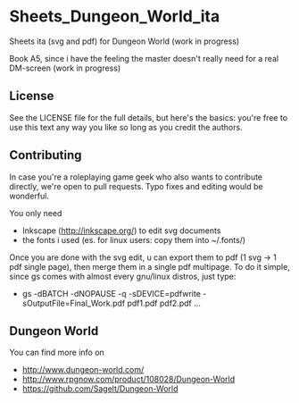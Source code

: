 Sheets_Dungeon_World_ita
========================
Sheets ita (svg and pdf) for Dungeon World (work in progress)

Book A5, since i have the feeling the master doesn't really need for a real DM-screen (work in progress)


## License
See the LICENSE file for the full details, but here's the basics: you're free to use this text any way you like so long as you credit the authors.


## Contributing
In case you're a roleplaying game geek who also wants to contribute directly, we're open to pull requests. Typo fixes and editing would be wonderful.

You only need 
- Inkscape (http://inkscape.org/) to edit svg documents
- the fonts i used (es. for linux users: copy them into ~/.fonts/)

Once you are done with the svg edit, u can export them to pdf (1 svg -> 1 pdf single page), then merge them in a single pdf multipage.
To do it simple, since gs comes with almost every gnu/linux distros, just type:
- gs -dBATCH -dNOPAUSE -q -sDEVICE=pdfwrite -sOutputFile=Final_Work.pdf  pdf1.pdf pdf2.pdf ...


## Dungeon World
You can find more info on
- http://www.dungeon-world.com/
- http://www.rpgnow.com/product/108028/Dungeon-World
- https://github.com/Sagelt/Dungeon-World
